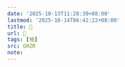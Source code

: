 ```yaml
---
date: '2025-10-13T11:28:30+08:00'
lastmod: '2025-10-14T06:42:22+08:00'
title: 󰝙
url: 󰝙
tags: [棔]
src: GHZR
note:
---
```

